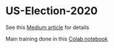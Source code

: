 # US-Election-2020

See this [Medium article](https://ivan-ch-lai.medium.com/us-election-2020-trump-vs-biden-on-twitter-fbb8a8a7a489) for details

Main training done in this [Colab notebook](https://colab.research.google.com/drive/1i2JwTbcLBLb6WIvKk7U5smQKiSTXxNy3?usp=sharing)
